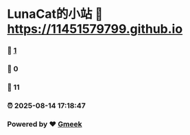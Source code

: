 # LunaCat的小站 :link: https://11451579799.github.io 
### :page_facing_up: [1](https://11451579799.github.io/tag.html) 
### :speech_balloon: 0 
### :hibiscus: 11 
### :alarm_clock: 2025-08-14 17:18:47 
### Powered by :heart: [Gmeek](https://github.com/Meekdai/Gmeek)
